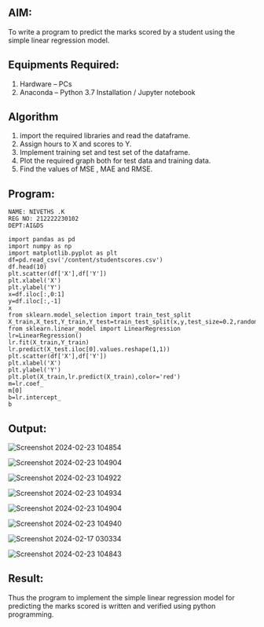 ## AIM:
To write a program to predict the marks scored by a student using the simple linear regression model.

## Equipments Required:
1. Hardware – PCs
2. Anaconda – Python 3.7 Installation / Jupyter notebook

## Algorithm
1. import the required libraries and read the dataframe.
2. Assign hours to X and scores to Y.
3. Implement training set and test set of the dataframe.
4. Plot the required graph both for test data and training data.
5. Find the values of MSE , MAE and RMSE.

## Program:
```
NAME: NIVETHS .K
REG NO: 212222230102
DEPT:AI&DS
```
```
import pandas as pd
import numpy as np
import matplotlib.pyplot as plt
df=pd.read_csv('/content/studentscores.csv')
df.head(10)
plt.scatter(df['X'],df['Y'])
plt.xlabel('X')
plt.ylabel('Y')
x=df.iloc[:,0:1]
y=df.iloc[:,-1]
x
from sklearn.model_selection import train_test_split
X_train,X_test,Y_train,Y_test=train_test_split(x,y,test_size=0.2,random_state=0)
from sklearn.linear_model import LinearRegression
lr=LinearRegression()
lr.fit(X_train,Y_train)
lr.predict(X_test.iloc[0].values.reshape(1,1))
plt.scatter(df['X'],df['Y'])
plt.xlabel('X')
plt.ylabel('Y')
plt.plot(X_train,lr.predict(X_train),color='red')
m=lr.coef_
m[0]
b=lr.intercept_
b
```

## Output:

![Screenshot 2024-02-23 104854](https://github.com/NivethaKumar30/Implementation-of-Simple-Linear-Regression-Model-for-Predicting-the-Marks-Scored/assets/119559844/a924f842-8960-4a30-80c3-5d6ade7708c7)

![Screenshot 2024-02-23 104904](https://github.com/NivethaKumar30/Implementation-of-Simple-Linear-Regression-Model-for-Predicting-the-Marks-Scored/assets/119559844/6be722f8-490d-4bb0-9887-f09dc5031f6f)

![Screenshot 2024-02-23 104922](https://github.com/NivethaKumar30/Implementation-of-Simple-Linear-Regression-Model-for-Predicting-the-Marks-Scored/assets/119559844/b7981ed0-6e22-4d00-82d1-f0ecdeda93cf)

![Screenshot 2024-02-23 104934](https://github.com/NivethaKumar30/Implementation-of-Simple-Linear-Regression-Model-for-Predicting-the-Marks-Scored/assets/119559844/2f28de89-d730-4b7a-9770-98da4e0b7c43)

![Screenshot 2024-02-23 104904](https://github.com/NivethaKumar30/Implementation-of-Simple-Linear-Regression-Model-for-Predicting-the-Marks-Scored/assets/119559844/973e6545-ded1-4730-bca4-2d8be8f305bc)

![Screenshot 2024-02-23 104940](https://github.com/NivethaKumar30/Implementation-of-Simple-Linear-Regression-Model-for-Predicting-the-Marks-Scored/assets/119559844/d7fa1ced-6971-47ce-b011-a573ca15d490)

![Screenshot 2024-02-17 030334](https://github.com/NivethaKumar30/Implementation-of-Simple-Linear-Regression-Model-for-Predicting-the-Marks-Scored/assets/119559844/a08496b8-bc54-4336-a409-3c53adae857d)

![Screenshot 2024-02-23 104843](https://github.com/NivethaKumar30/Implementation-of-Simple-Linear-Regression-Model-for-Predicting-the-Marks-Scored/assets/119559844/80b20c2b-4a8e-423e-8a98-5f62f360ffb6)

## Result:
Thus the program to implement the simple linear regression model for predicting the marks scored is written and verified using python programming.

